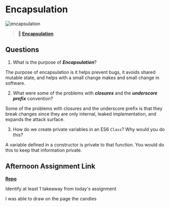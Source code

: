 # Encapsulation

![encapsulation](https://bcw.blob.core.windows.net/public/img/journals/5838157482080222)

> **📖 [Encapsulation](https://codeworksacademy.com/fs-student-guide/resources/wk3/02-Encapsulation)**

## Questions

1. What is the purpose of ***Encapsulation***?

The purpose of encapsulation is it helps prevent bugs, it avoids shared mutable state, and helps with a small change makes and small change in software.

2. What were some of the problems with ***closures*** and the ***underscore prefix*** convention?

Some of the problems with closures and the underscore prefix is that they break changes since they are only internal, leaked implementation, and expands the attack surface.

3. How do we create private variables in an ES6 `Class`? Why would you do this?

A variable defined in a constructor is private to that function. You would do this to keep that information private.

## Afternoon Assignment Link

**[Repo](https://github.com/JackelinRodriguez/week3-labs/tree/main/week3-lab2)**

Identify at least 1 takeaway from today's assignment

I was able to draw on the page the candies